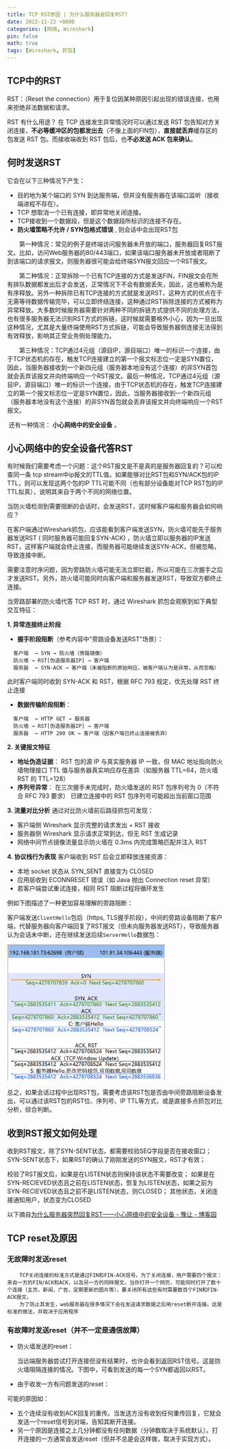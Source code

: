 ```yaml
---
title: TCP RST原因 | 为什么服务器会回复RST?
date: 2022-11-22 +0800
categories: [网络, Wireshark]
pin: false
math: true
tags: [Wireshark, 抓包]
---
```


## TCP中的RST

RST：（Reset the connection）用于复位因某种原因引起出现的错误连接，也用来拒绝非法数据和请求。

RST 有什么用途？  在 TCP 连接发生异常情况时可以通过发送 RST 包告知对方关闭连接，**不必等缓冲区的包都发出去**（不像上面的FIN包），**直接就丢弃**缓存区的包发送 RST 包。而接收端收到 RST 包后，也**不必发送 ACK 包来确认**。

## 何时发送RST

它会在以下三种情况下产生：

- 目的地为某个端口的 SYN 到达服务端，但并没有服务器在该端口监听（接收端进程不存在）。
- TCP 想取消一个已有连接，即异常地关闭连接。
- TCP接收到一个数据段，但是这个数据段所标识的连接不存在。
- **防火墙策略不允许 / SYN包格式错误** , 则会话中会出现RST包

　　第一种情况：常见的例子是终端访问服务器未开放的端口，服务器回复RST报文。比如，访问Web服务器的80/443端口，如果该端口服务器未开放或者阻断了到该端口的请求报文，则服务器很可能会给终端SYN报文回应一个RST报文。

　　第二种情况：正常拆除一个已有TCP连接的方式是发送FIN，FIN报文会在所有排队数据都发出后才会发送，正常情况下不会有数据丢失，因此，这也被称为是有序释放。另外一种拆除已有TCP连接的方式就是发送RST，这种方式的优点在于无需等待数据传输完毕，可以立即终结连接，这种通过RST拆除连接的方式被称为异常释放。大多数时候服务器需要针对两种不同的拆链方式提供不同的处理方法，也有很多服务器无法识别RST方式的拆链，这时候就需要格外小心，因为一旦出现这种情况，尤其是大量终端使用RST方式拆链，可能会导致服务器侧连接无法得到有效释放，影响其正常业务侧处理能力。

　　第三种情况：TCP通过4元组（源目IP，源目端口）唯一的标识一个连接，由于TCP状态机的存在，触发TCP连接建立的第一个报文标志位一定是SYN置位，因此，当服务器接收到一个新四元组（服务器本地没有这个连接）的非SYN首包就会丢弃该报文并向终端响应一个RST报文。最后一种情况，TCP通过4元组（源目IP，源目端口）唯一的标识一个连接，由于TCP状态机的存在，触发TCP连接建立的第一个报文标志位一定是SYN置位，因此，当服务器接收到一个新四元组（服务器本地没有这个连接）的非SYN首包就会丢弃该报文并向终端响应一个RST报文。

​	还有一种情况： **小心网络中的安全设备** 。



## **小心网络中的安全设备代答RST**

有时候我们需要考虑一个问题：这个RST报文是不是真的是服务器回复的？可以检查同一条 tcp stream中ip报文的TTL值。如果能够对比RST包和SYN/ACK包的IP TTL，则可以发现这两个包的IP TTL可能不同（也有部分设备能对TCP RST包的IP TTL拟真），说明其来自于两个不同的网络位置。



当防火墙检测到需要阻断的会话时，会发送RST，这时候客户端和服务器会如何响应？

在客户端通过Wireshark抓包，应该能看到客户端发送SYN，防火墙可能先于服务器发送RST ( 同时服务器可能回复SYN-ACK) ，防火墙立即以服务器的IP发送RST，这样客户端就会终止连接，而服务器可能继续发送SYN-ACK，但被忽略，导致连接中断。

需要注意时序问题，因为旁路防火墙可能无法立即拦截，所以可能在三次握手之后才发送RST。另外，防火墙可能同时向客户端和服务器发送RST，导致双方都终止连接。

当旁路部署的防火墙代答 TCP RST 时，通过 Wireshark 抓包会观察到如下典型交互特征：

**1. 异常连接终止阶段**

- **握手阶段阻断**（参考内容中"旁路设备发送RST"场景）：

```
  客户端  → SYN → 防火墙（旁路镜像）  
  防火墙 → RST[伪造服务器IP] → 客户端  
  服务器  → SYN-ACK → 客户端（未被阻断的原始响应，被客户端认为是异常，从而忽略）
```

此时客户端同时收到 SYN-ACK 和 RST，根据 RFC 793 规定，优先处理 RST 终止连接

- **数据传输阶段阻断**：

```
  客户端  → HTTP GET → 服务器  
  防火墙 → RST[伪造服务器IP] → 客户端  
  服务器  → HTTP 200 OK → 客户端（因客户端已终止连接被丢弃）
```

**2. 关键报文特征**

- **地址伪造证据**：
  RST 包的源 IP 与真实服务器 IP 一致，但 MAC 地址指向防火墙物理接口
  TTL 值与服务器真实响应存在差异（如服务器 TTL=64，防火墙 RST 的 TTL=128）
- **序列号异常**：
  在三次握手未完成时，防火墙发送的 RST 包序列号为 0（不符合 RFC 793 要求）
  已建立连接中的 RST 包序列号可能超出当前窗口范围

**3. 流量对比分析**
通过对比防火墙前后路径抓包可发现：

- 客户端侧 Wireshark 显示完整的请求发出 + RST 接收
- 服务器侧 Wireshark 显示请求正常到达，但无 RST 生成记录
- 网络中间节点镜像流量显示防火墙在 0.3ms 内完成策略匹配并注入 RST

**4. 协议栈行为表现**
客户端收到 RST 后会立即释放连接资源：

- 本地 socket 状态从 SYN_SENT 直接变为 CLOSED
- 应用层收到 ECONNRESET 错误（如 Java 抛出 Connection reset 异常）
- 若客户端尝试重试连接，相同 RST 阻断过程将循环发生

例如下图描述了一种更加容易理解的旁路阻断：

客户端发送`ClientHello`包后（https, TLS握手阶段），中间的旁路设备阻断了客户端，代替服务器向客户端回复了RST报文（但未向服务器发送RST），导致服务器认为会话未中断，还在继续发送后续`ServerHello`数据包：

<img src="../images/2022-11-22-TCP-RST原因--为什么服务器会回复RST.assets/图片9.png" alt="img" style="zoom: 67%;" />

总之，如果会话过程中出现RST包，需要考虑该RST包是否由中间旁路阻断设备发出，可以通过该RST包的RST位、序列号、IP TTL等方式，或是直接多点抓包对比分析，综合判断。 

## 收到RST报文如何处理

收到RST报文，除了SYN-SENT状态，都需要校验SEQ字段是否在接收窗口；SYN-SENT状态下，如果RST的确认了刚刚发送的SYN报文，RST才有效；

校验了RST报文后，如果是在LISTEN状态则保持该状态不需要改变；
如果是在SYN-RECIEVED状态且之前在LISTEN状态，恢复为LISTEN状态，如果之前为SYN-RECIEVED状态且之前不是LISTEN状态，则CLOSED；
其他状态，关闭连接通知用户，状态变为CLOSED



以下摘自[为什么服务器突然回复RST——小心网络中的安全设备 - 豫让 - 博客园](https://www.cnblogs.com/yurang/p/11980464.html)

## TCP reset及原因

### 无故障时发送reset

```
    TCP关闭连接的标准方式是通过FIN和FIN-ACK信号。为了关闭连接，用户需要四个报文：来自一方的FIN/ACK和ACK，以及另一方的同样报文。当你打开一个网页，可能同时打开了数十个连接（主页，新闻，广告，定期更新的图片等），要关闭所有这些有时需要数百个FIN和FIN-ACK报文。
    为了防止其发生，web服务器在很多情况下会在发送请求数据之后用reset断开连接。这是标准的做法，并取决于应用程序
```

### 有故障时发送reset（并不一定是通信故障）

- 防火墙发送的reset：

  当远端服务器尝试打开连接但没有结果时，也许会看到返回RST信号。这是防火墙阻隔连接的情况。下图中，可看到发送的每一个SYN都返回以RST。

- 由于收发一方有问题发送的reset：

可能的原因如：

- 五个连续没有收到ACK回复的重传。当发送方没有收到任何重传回复，它就会发送一个reset信号到对端，告知其断开连接。
- 另一个原因是连接之上几分钟都没有任何数据（分钟数取决于系统默认）。打开连接的一方通常会发送reset（但并不总是会这样做，取决于实现方式）。